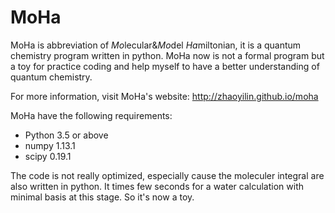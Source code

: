 # MoHa

MoHa is abbreviation of *Mo*lecular&*Mo*del *Ha*miltonian, it is a quantum chemistry program written in python. MoHa now is
not a formal program but a toy for practice coding and help myself to have a better understanding of quantum chemistry.

For more information, visit MoHa's website: http://zhaoyilin.github.io/moha


MoHa have the following requirements:

- Python 3.5 or above
- numpy 1.13.1 
- scipy 0.19.1  


The code is not really optimized, especially cause the moleculer integral are also written in python. It times few seconds for a water calculation with minimal basis at this stage. So it's now a toy. 
